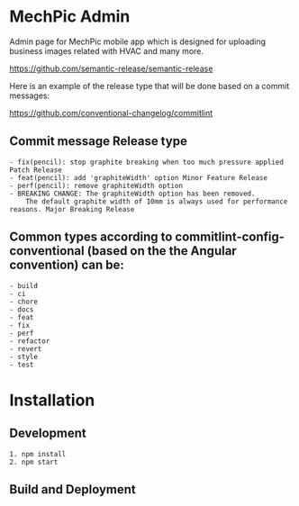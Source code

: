 # MechPic Admin

Admin page for MechPic mobile app which is designed for uploading business images related with HVAC and many more.

<https://github.com/semantic-release/semantic-release>

Here is an example of the release type that will be done based on a commit messages:

<https://github.com/conventional-changelog/commitlint>

## Commit message Release type

    - fix(pencil): stop graphite breaking when too much pressure applied Patch Release
    - feat(pencil): add 'graphiteWidth' option Minor Feature Release
    - perf(pencil): remove graphiteWidth option
    - BREAKING CHANGE: The graphiteWidth option has been removed.
        The default graphite width of 10mm is always used for performance reasons. Major Breaking Release

## Common types according to commitlint-config-conventional (based on the the Angular convention) can be:

    - build
    - ci
    - chore
    - docs
    - feat
    - fix
    - perf
    - refactor
    - revert
    - style
    - test

# Installation

## Development

    1. npm install
    2. npm start

## Build and Deployment
